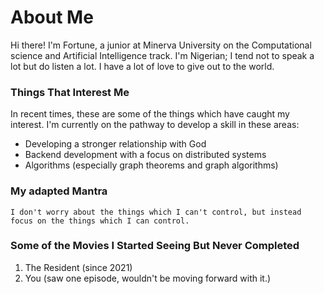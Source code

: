 # About Me

Hi there! I'm Fortune, a junior at Minerva University on the Computational science and Artificial Intelligence track. I'm Nigerian; I tend not to speak a lot but do listen a lot. I have a lot of love to give out to the world.

### Things That Interest Me

In recent times, these are some of the things which have caught my interest. I'm currently on the pathway to develop a skill in these areas:

- Developing a stronger relationship with God
- Backend development with a focus on distributed systems
- Algorithms (especially graph theorems and graph algorithms)

### My adapted Mantra

`I don't worry about the things which I can't control, but instead focus on the things which I can control.`

### Some of the Movies I Started Seeing But Never Completed

1. The Resident (since 2021)
2. You (saw one episode, wouldn't be moving forward with it.)
